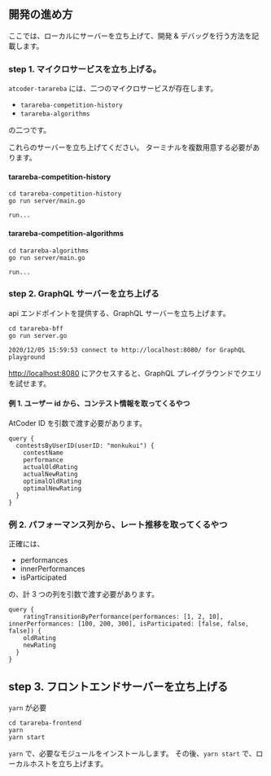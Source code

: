 ## 開発の進め方
ここでは、ローカルにサーバーを立ち上げて、開発 & デバッグを行う方法を記載します。

### step 1. マイクロサービスを立ち上げる。
`atcoder-tarareba` には、二つのマイクロサービスが存在します。

- `tarareba-competition-history`
- `tarareba-algorithms`

の二つです。

これらのサーバーを立ち上げてください。
ターミナルを複数用意する必要があります。

#### tarareba-competition-history
```
cd tarareba-competition-history
go run server/main.go
```
```
run...
```

#### tarareba-competition-algorithms
```
cd tarareba-algorithms
go run server/main.go
```
```
run...
```

### step 2. GraphQL サーバーを立ち上げる
api エンドポイントを提供する、GraphQL サーバーを立ち上げます。

```
cd tarareba-bff
go run server.go
```
```
2020/12/05 15:59:53 connect to http://localhost:8080/ for GraphQL playground
```

[http://localhost:8080](http://localhost:8080) にアクセスすると、GraphQL プレイグラウンドでクエリを試せます。

#### 例 1. ユーザー id から、コンテスト情報を取ってくるやつ

AtCoder ID を引数で渡す必要があります。

```
query {
  contestsByUserID(userID: "monkukui") {
    contestName
    performance
    actualOldRating
    actualNewRating
    optimalOldRating
    optimalNewRating
  }
}
```

### 例 2. パフォーマンス列から、レート推移を取ってくるやつ
正確には、

- performances
- innerPerformances
- isParticipated

の、計 3 つの列を引数で渡す必要があります。

```
query {
    ratingTransitionByPerformance(performances: [1, 2, 10], innerPerformances: [100, 200, 300], isParticipated: [false, false, false]) {
    oldRating
    newRating
  }  
}
```


## step 3. フロントエンドサーバーを立ち上げる
`yarn` が必要

```
cd tarareba-frontend
yarn
yarn start
```


`yarn` で、必要なモジュールをインストールします。
その後、`yarn start` で、ローカルホストを立ち上げます。
